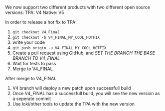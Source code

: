 We now support two different products with two different open source versions: 
TPA: V4
Native: V5

In order to release a hot fix to TPA:
1. `git checkout V4_Final`
2. `git checkout -b V4_FINAL_MY_COOL_HOTFIX`
3. write your code
4. `git push origin -u V4_FINAL_MY_COOL_HOTFIX`
5. Create a pull request using GitHub, and *SET THE BRANCH THE BASE BRANCH TO V4_FINAL*
6. Wait for tests to pass
7. Merge to V4_FINAL


After merge to V4_FINAL
1. V4 branch will deploy a new patch upon successfull build
2. Once V4_FINAL has a successfull build, you will see the new version as a seperate commit
3. Use loki/other tools to update the TPA with the new version

